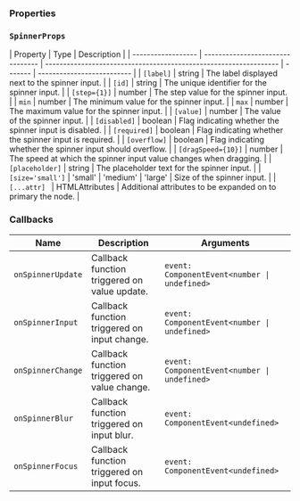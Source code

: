 ### Properties

### `SpinnerProps`

| Property           | Type                             | Description                                                       |
| ------------------ | -------------------------------- | ----------------------------------------------------------------- | ------- | -------------------------- |
| `[label]`          | string                           | The label displayed next to the spinner input.                    |
| `[id]`             | string                           | The unique identifier for the spinner input.                      |
| `[step={1}]`       | number                           | The step value for the spinner input.                             |
| `min`              | number                           | The minimum value for the spinner input.                          |
| `max`              | number                           | The maximum value for the spinner input.                          |
| `[value]`          | number                           | The value of the spinner input.                                   |
| `[disabled]`       | boolean                          | Flag indicating whether the spinner input is disabled.            |
| `[required]`       | boolean                          | Flag indicating whether the spinner input is required.            |
| `[overflow]`       | boolean                          | Flag indicating whether the spinner input should overflow.        |
| `[dragSpeed={10}]` | number                           | The speed at which the spinner input value changes when dragging. |
| `[placeholder]`    | string                           | The placeholder text for the spinner input.                       |
| `[size='small']`   | 'small'                          | 'medium'                                                          | 'large' | Size of the spinner input. |
| `[...attr] `       | HTMLAttributes<HTMLInputElement> | Additional attributes to be expanded on to primary the node.                     |

### Callbacks

| Name              | Description                                  | Arguments                                    |
| ----------------- | -------------------------------------------- | -------------------------------------------- |
| `onSpinnerUpdate` | Callback function triggered on value update. | `event: ComponentEvent<number \| undefined>` |
| `onSpinnerInput`  | Callback function triggered on input change. | `event: ComponentEvent<number \| undefined>` |
| `onSpinnerChange` | Callback function triggered on value change. | `event: ComponentEvent<number \| undefined>` |
| `onSpinnerBlur`   | Callback function triggered on input blur.   | `event: ComponentEvent<undefined>`           |
| `onSpinnerFocus`  | Callback function triggered on input focus.  | `event: ComponentEvent<undefined>`           |
